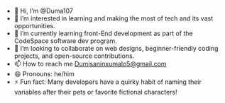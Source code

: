 - 👋 Hi, I’m @Duma107
- 👀 I’m interested in learning and making the most of tech and its vast opportunities.
- 🌱 I’m currently learning front-End development as part of the CodeSpace software dev program.
- 💞️ I’m looking to collaborate on web designs, beginner-friendly coding projects, and open-source contributions.
- 📫 How to reach me Dumisaninxumalo5@gmail.com
- 😄 Pronouns: he/him
- ⚡ Fun fact: Many developers have a quirky habit of naming their variables after their pets or favorite fictional characters!

<!---
Duma107/Duma107 is a ✨ special ✨ repository because its `README.md` (this file) appears on your GitHub profile.
You can click the Preview link to take a look at your changes.
--->
